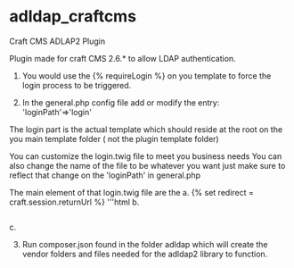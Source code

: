 # adldap_craftcms
Craft CMS ADLAP2 Plugin

Plugin made for craft CMS 2.6.* to allow LDAP authentication.

1) You would use the {% requireLogin %} on you template to force the login process to be triggered.

2) In the general.php config file add or modify the entry: 'loginPath'=>'login'

The login part is the actual template which should reside at the root on the you main template folder ( not the plugin template folder)

You can customize the login.twig file to meet you business needs
You can also change the name of the file to be whatever you want just make sure to reflect that change on the 'loginPath' in general.php

The main element of that login.twig file are the 
a.  {% set redirect = craft.session.returnUrl  %}
'''html
b. <pre><code><input type="hidden" name="action" value="adldap/login"></code></pre> <!-- this tells craft where to find the plugin/action -->

c. <code><input type="hidden" name="redirect" value="{{redirect}}"></code> <!-- this tells craft where to go back to once logged in -->

3) Run composer.json found in the folder adldap which will create the vendor folders and files needed for the adldap2 library to function.



